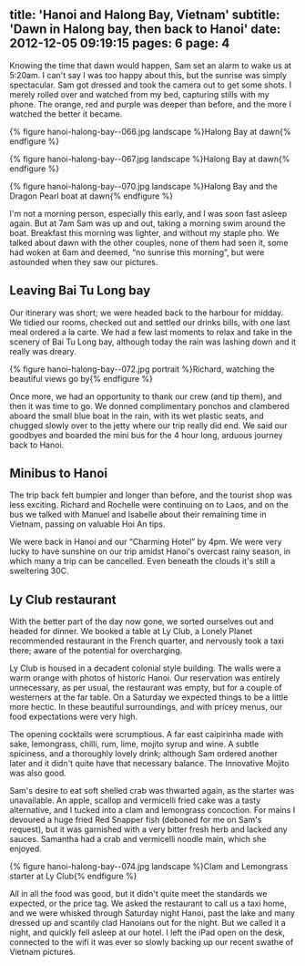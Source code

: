 title: 'Hanoi and Halong Bay, Vietnam'
subtitle: 'Dawn in Halong bay, then back to Hanoi'
date: 2012-12-05 09:19:15
pages: 6
page: 4
---

Knowing the time that dawn would happen, Sam set an alarm to wake us at 5:20am. I can't say I was too happy about this, but the sunrise was simply spectacular. Sam got dressed and took the camera out to get some shots. I merely rolled over and watched from my bed, capturing stills with my phone. The orange, red and purple was deeper than before, and the more I watched the better it became.

{% figure hanoi-halong-bay--066.jpg landscape %}Halong Bay at dawn{% endfigure %}

{% figure hanoi-halong-bay--067.jpg landscape %}Halong Bay at dawn{% endfigure %}

{% figure hanoi-halong-bay--070.jpg landscape %}Halong Bay and the Dragon Pearl boat at dawn{% endfigure %}

I'm not a morning person, especially this early, and I was soon fast asleep again. But at 7am Sam was up and out, taking a morning swim around the boat. Breakfast this morning was lighter, and without my staple pho. We talked about dawn with the other couples, none of them had seen it, some had woken at 6am and deemed, “no sunrise this morning”, but were astounded when they saw our pictures.

## Leaving Bai Tu Long bay

Our itinerary was short; we were headed back to the harbour for midday. We tidied our rooms, checked out and settled our drinks bills, with one last meal ordered a la carte. We had a few last moments to relax and take in the scenery of Bai Tu Long bay, although today the rain was lashing down and it really was dreary.

{% figure hanoi-halong-bay--072.jpg portrait %}Richard, watching the beautiful views go by{% endfigure %}

Once more, we had an opportunity to thank our crew (and tip them), and then it was time to go. We donned complimentary ponchos and clambered aboard the small blue boat in the rain, with its wet plastic seats, and chugged slowly over to the jetty where our trip really did end. We said our goodbyes and boarded the mini bus for the 4 hour long, arduous journey back to Hanoi.

## Minibus to Hanoi

The trip back felt bumpier and longer than before, and the tourist shop was less exciting. Richard and Rochelle were continuing on to Laos, and on the bus we talked with Manuel and Isabelle about their remaining time in Vietnam, passing on valuable Hoi An tips.

We were back in Hanoi and our “Charming Hotel” by 4pm. We were very lucky to have sunshine on our trip amidst Hanoi's overcast rainy season, in which many a trip can be cancelled. Even beneath the clouds it's still a sweltering 30C.

## Ly Club restaurant

With the better part of the day now gone, we sorted ourselves out and headed for dinner. We booked a table at Ly Club, a Lonely Planet recommended restaurant in the French quarter, and nervously took a taxi there; aware of the potential for overcharging.

Ly Club is housed in a decadent colonial style building. The walls were a warm orange with photos of historic Hanoi. Our reservation was entirely unnecessary, as per usual, the restaurant was empty, but for a couple of westerners at the far table. On a Saturday we expected things to be a little more hectic. In these beautiful surroundings, and with pricey menus, our food expectations were very high.

The opening cocktails were scrumptious. A far east caipirinha made with sake, lemongrass, chilli, rum, lime, mojito syrup and wine. A subtle spiciness, and a thoroughly lovely drink; although Sam ordered another later and it didn't quite have that necessary balance. The Innovative Mojito was also good.

Sam's desire to eat soft shelled crab was thwarted again, as the starter was unavailable. An apple, scallop and vermicelli fried cake was a tasty alternative, and I tucked into a clam and lemongrass concoction. For mains I devoured a huge fried Red Snapper fish (deboned for me on Sam's request), but it was garnished with a very bitter fresh herb and lacked any sauces. Samantha had a crab and vermicelli noodle main, which she enjoyed.

{% figure hanoi-halong-bay--074.jpg landscape %}Clam and Lemongrass starter at Ly Club{% endfigure %}

All in all the food was good, but it didn't quite meet the standards we expected, or the price tag. We asked the restaurant to call us a taxi home, and we were whisked through Saturday night Hanoi, past the lake and many dressed up and scantily clad Hanoians out for the night. But we called it a night, and quickly fell asleep at our hotel. I left the iPad open on the desk, connected to the wifi it was ever so slowly backing up our recent swathe of Vietnam pictures.
